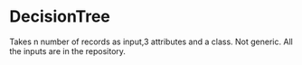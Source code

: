 # DecisionTree
Takes n number of records as input,3 attributes and a class.
Not generic.
All the inputs are in the repository.
